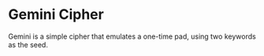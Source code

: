 # Gemini Cipher

Gemini is a simple cipher that emulates a one-time pad, using two keywords as the seed.